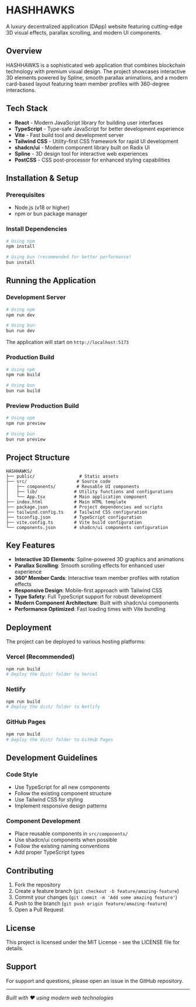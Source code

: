 # HASHHAWKS

A luxury decentralized application (DApp) website featuring cutting-edge 3D visual effects, parallax scrolling, and modern UI components.

## Overview

HASHHAWKS is a sophisticated web application that combines blockchain technology with premium visual design. The project showcases interactive 3D elements powered by Spline, smooth parallax animations, and a modern card-based layout featuring team member profiles with 360-degree interactions.

## Tech Stack

- **React** - Modern JavaScript library for building user interfaces
- **TypeScript** - Type-safe JavaScript for better development experience
- **Vite** - Fast build tool and development server
- **Tailwind CSS** - Utility-first CSS framework for rapid UI development
- **shadcn/ui** - Modern component library built on Radix UI
- **Spline** - 3D design tool for interactive web experiences
- **PostCSS** - CSS post-processor for enhanced styling capabilities

## Installation & Setup

### Prerequisites
- Node.js (v18 or higher)
- npm or bun package manager

### Install Dependencies
```bash
# Using npm
npm install

# Using bun (recommended for better performance)
bun install
```

## Running the Application

### Development Server
```bash
# Using npm
npm run dev

# Using bun
bun run dev
```

The application will start on `http://localhost:5173`

### Production Build
```bash
# Using npm
npm run build

# Using bun
bun run build
```

### Preview Production Build
```bash
# Using npm
npm run preview

# Using bun
bun run preview
```

## Project Structure

```
HASHHAWKS/
├── public/                 # Static assets
├── src/                   # Source code
│   ├── components/        # Reusable UI components
│   ├── lib/              # Utility functions and configurations
│   └── App.tsx           # Main application component
├── index.html            # Main HTML template
├── package.json          # Project dependencies and scripts
├── tailwind.config.ts    # Tailwind CSS configuration
├── tsconfig.json         # TypeScript configuration
├── vite.config.ts        # Vite build configuration
└── components.json       # shadcn/ui components configuration
```

## Key Features

- **Interactive 3D Elements**: Spline-powered 3D graphics and animations
- **Parallax Scrolling**: Smooth scrolling effects for enhanced user experience
- **360° Member Cards**: Interactive team member profiles with rotation effects
- **Responsive Design**: Mobile-first approach with Tailwind CSS
- **Type Safety**: Full TypeScript support for robust development
- **Modern Component Architecture**: Built with shadcn/ui components
- **Performance Optimized**: Fast loading times with Vite bundling

## Deployment

The project can be deployed to various hosting platforms:

### Vercel (Recommended)
```bash
npm run build
# Deploy the dist/ folder to Vercel
```

### Netlify
```bash
npm run build
# Deploy the dist/ folder to Netlify
```

### GitHub Pages
```bash
npm run build
# Deploy the dist/ folder to GitHub Pages
```

## Development Guidelines

### Code Style
- Use TypeScript for all new components
- Follow the existing component structure
- Use Tailwind CSS for styling
- Implement responsive design patterns

### Component Development
- Place reusable components in `src/components/`
- Use shadcn/ui components when possible
- Follow the existing naming conventions
- Add proper TypeScript types

## Contributing

1. Fork the repository
2. Create a feature branch (`git checkout -b feature/amazing-feature`)
3. Commit your changes (`git commit -m 'Add some amazing feature'`)
4. Push to the branch (`git push origin feature/amazing-feature`)
5. Open a Pull Request

## License

This project is licensed under the MIT License - see the LICENSE file for details.

## Support

For support and questions, please open an issue in the GitHub repository.

---

*Built with ❤️ using modern web technologies*
